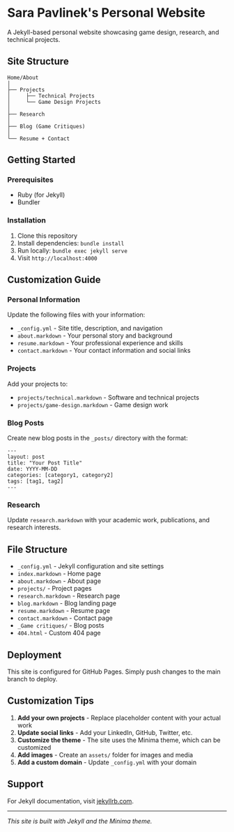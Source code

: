 # Sara Pavlinek's Personal Website

A Jekyll-based personal website showcasing game design, research, and technical projects.

## Site Structure

```
Home/About
│
├── Projects
│     ├── Technical Projects
│     └── Game Design Projects
│
├── Research
│
├── Blog (Game Critiques)
│
└── Resume + Contact
```

## Getting Started

### Prerequisites
- Ruby (for Jekyll)
- Bundler

### Installation
1. Clone this repository
2. Install dependencies: `bundle install`
3. Run locally: `bundle exec jekyll serve`
4. Visit `http://localhost:4000`

## Customization Guide

### Personal Information
Update the following files with your information:
- `_config.yml` - Site title, description, and navigation
- `about.markdown` - Your personal story and background
- `resume.markdown` - Your professional experience and skills
- `contact.markdown` - Your contact information and social links

### Projects
Add your projects to:
- `projects/technical.markdown` - Software and technical projects
- `projects/game-design.markdown` - Game design work

### Blog Posts
Create new blog posts in the `_posts/` directory with the format:
```
---
layout: post
title: "Your Post Title"
date: YYYY-MM-DD
categories: [category1, category2]
tags: [tag1, tag2]
---
```

### Research
Update `research.markdown` with your academic work, publications, and research interests.

## File Structure

- `_config.yml` - Jekyll configuration and site settings
- `index.markdown` - Home page
- `about.markdown` - About page
- `projects/` - Project pages
- `research.markdown` - Research page
- `blog.markdown` - Blog landing page
- `resume.markdown` - Resume page
- `contact.markdown` - Contact page
- `_Game critiques/` - Blog posts
- `404.html` - Custom 404 page

## Deployment

This site is configured for GitHub Pages. Simply push changes to the main branch to deploy.

## Customization Tips

1. **Add your own projects** - Replace placeholder content with your actual work
2. **Update social links** - Add your LinkedIn, GitHub, Twitter, etc.
3. **Customize the theme** - The site uses the Minima theme, which can be customized
4. **Add images** - Create an `assets/` folder for images and media
5. **Add a custom domain** - Update `_config.yml` with your domain

## Support

For Jekyll documentation, visit [jekyllrb.com](https://jekyllrb.com/).

---

*This site is built with Jekyll and the Minima theme.* 